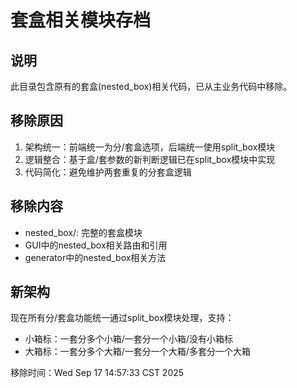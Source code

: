 # 套盒相关模块存档

## 说明
此目录包含原有的套盒(nested_box)相关代码，已从主业务代码中移除。

## 移除原因
1. 架构统一：前端统一为分/套盒选项，后端统一使用split_box模块
2. 逻辑整合：基于盒/套参数的新判断逻辑已在split_box模块中实现
3. 代码简化：避免维护两套重复的分套盒逻辑

## 移除内容
- nested_box/: 完整的套盒模块
- GUI中的nested_box相关路由和引用
- generator中的nested_box相关方法

## 新架构
现在所有分/套盒功能统一通过split_box模块处理，支持：
- 小箱标：一套分多个小箱/一套分一个小箱/没有小箱标
- 大箱标：一套分多个大箱/一套分一个大箱/多套分一个大箱

移除时间：Wed Sep 17 14:57:33 CST 2025

